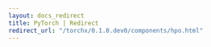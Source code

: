 ```yaml
---
layout: docs_redirect
title: PyTorch | Redirect
redirect_url: "/torchx/0.1.0.dev0/components/hpo.html"
---
```

